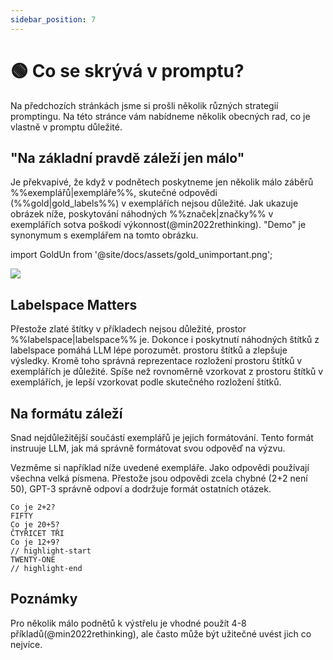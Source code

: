 ```yaml
---
sidebar_position: 7
---
```


# 🟢 Co se skrývá v promptu?

Na předchozích stránkách jsme si prošli několik různých strategií promptingu.
Na této stránce vám nabídneme několik obecných rad, co je vlastně v promptu důležité.


## "Na základní pravdě záleží jen málo"


Je překvapivé, že když v podnětech poskytneme jen několik málo záběrů %%exemplářů|exempláře%%, skutečné odpovědi (%%gold|gold_labels%%) 
v exemplářích nejsou důležité. Jak ukazuje obrázek níže, poskytování náhodných
%%značek|značky%% v exemplářích sotva poškodí výkonnost(@min2022rethinking). "Demo" je synonymum
s exemplářem na tomto obrázku.

import GoldUn from '@site/docs/assets/gold_unimportant.png';

<div style={{textAlign: 'center'}}>
  <img src={GoldUn} style={{width: "750px"}} />
</div>

## Labelspace Matters

Přestože zlaté štítky v příkladech nejsou důležité, prostor %%labelspace|labelspace%%
je.
Dokonce i poskytnutí náhodných štítků z labelspace pomáhá LLM lépe porozumět.
prostoru štítků a zlepšuje výsledky. Kromě toho správná reprezentace 
rozložení prostoru štítků v exemplářích je důležité. Spíše než rovnoměrně
vzorkovat z prostoru štítků v exemplářích, je lepší vzorkovat podle skutečného rozložení štítků.

## Na formátu záleží

Snad nejdůležitější součástí exemplářů je jejich formátování. Tento
formát instruuje LLM, jak má správně formátovat svou odpověď na výzvu.

Vezměme si například níže uvedené exempláře. Jako odpovědi používají všechna velká písmena.
Přestože jsou odpovědi zcela chybné (2+2 není 50), GPT-3 správně odpoví
a dodržuje formát ostatních otázek.

```text
Co je 2+2? 
FIFTY
Co je 20+5?
ČTYŘICET TŘI
Co je 12+9?
// highlight-start
TWENTY-ONE
// highlight-end
```

## Poznámky

Pro několik málo podnětů k výstřelu je vhodné použít 4-8 příkladů(@min2022rethinking),
ale často může být užitečné uvést jich co nejvíce.

[^labelspace]: Více informací naleznete v [odkazu na slovník](https://learnprompting.org/docs/vocabulary#labels).
